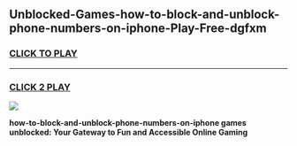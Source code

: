
## Unblocked-Games-how-to-block-and-unblock-phone-numbers-on-iphone-Play-Free-dgfxm
<h3>
<a href="https://premium76.site?title=how-to-block-and-unblock-phone-numbers-on-iphone&ref=21A">CLICK TO PLAY</a></h3>
<hr>

<h3>
<a href="https://premium76.site?title=how-to-block-and-unblock-phone-numbers-on-iphone&ref=21A">CLICK 2 PLAY</a>
  
</h3>

<a href="https://premium76.site?title=how-to-block-and-unblock-phone-numbers-on-iphone&ref=21A"><img src="https://clearcache.store/games.png"></a>


**how-to-block-and-unblock-phone-numbers-on-iphone games unblocked: Your Gateway to Fun and Accessible Online Gaming**
